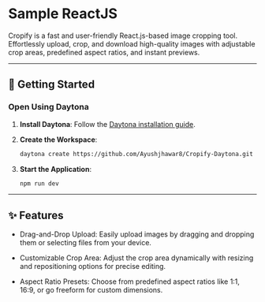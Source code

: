 # Sample ReactJS

Cropify is a fast and user-friendly React.js-based image cropping tool. Effortlessly upload, crop, and download high-quality images with adjustable crop areas, predefined aspect ratios, and instant previews.

---

## 🚀 Getting Started  

### Open Using Daytona  

1. **Install Daytona**: Follow the [Daytona installation guide](https://www.daytona.io/docs/installation/installation/).  
2. **Create the Workspace**:  
   ```bash  
   daytona create https://github.com/Ayushjhawar8/Cropify-Daytona.git 
   ```  

3. **Start the Application**:  
   ```bash  
   npm run dev
   ```  

---

## ✨ Features  

- Drag-and-Drop Upload:
Easily upload images by dragging and dropping them or selecting files from your device.

- Customizable Crop Area:
Adjust the crop area dynamically with resizing and repositioning options for precise editing.

- Aspect Ratio Presets:
Choose from predefined aspect ratios like 1:1, 16:9, or go freeform for custom dimensions.

